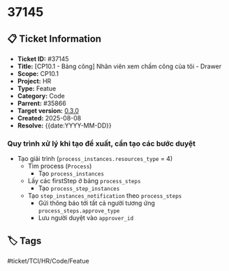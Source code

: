 # 37145

## 📋 Ticket Information

- **Ticket ID:** #37145
- **Title:** [CP10.1 - Bảng công] Nhân viên xem chấm công của tôi - Drawer
- **Scope:** CP10.1
- **Project:** HR
- **Type:** Featue
- **Category:** Code
- **Parrent:** #35866
- **Target version:** [0.3.0](../../release-note/0.3.0.md)
- **Created:** 2025-08-08
- **Resolve:** {{date:YYYY-MM-DD}}

### Quy trình xử lý khi tạo đề xuất, cần tạo các bước duyệt

- Tạo giải trình (`process_instances.resources_type` = 4)
  - Tìm process (`Process`)
    - Tạo `process_instances`
  - Lấy các firstStep ở bảng `process_steps`
    - Tạo `process_step_instances`
  - Tạo `step_instances_notification` theo `process_steps`
    - Gửi thông báo tới tất cả người tương ứng `process_steps.approve_type`
    - Lưu người duyệt vào `approver_id`

## 🏷️ Tags

#ticket/TCI/HR/Code/Featue
